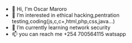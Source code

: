 - 👋 Hi, I'm Oscar Maroro
- 👀 I’m interested in ethical hacking,pentration testing,coding(js,c,c+,html,php,css,java...)
- 🌱 I’m currently learning network security
- 📫 you can reach me +254 700564115 watsapp



